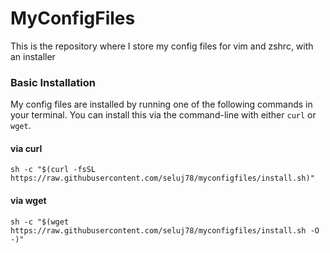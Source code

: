 # MyConfigFiles
This is the repository where I store my config files for vim and zshrc, with an installer

### Basic Installation

My config files are installed by running one of the following commands in your terminal. You can install this via the command-line with either `curl` or `wget`.

#### via curl

```shell
sh -c "$(curl -fsSL https://raw.githubusercontent.com/seluj78/myconfigfiles/install.sh)"
```

#### via wget

```shell
sh -c "$(wget https://raw.githubusercontent.com/seluj78/myconfigfiles/install.sh -O -)"
```
